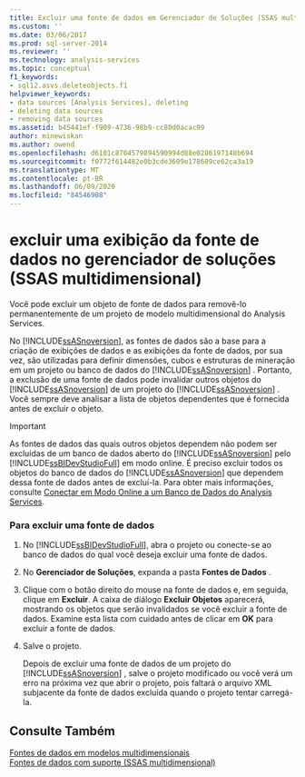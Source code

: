 ```yaml
---
title: Excluir uma fonte de dados em Gerenciador de Soluções (SSAS multidimensional) | Microsoft Docs
ms.custom: ''
ms.date: 03/06/2017
ms.prod: sql-server-2014
ms.reviewer: ''
ms.technology: analysis-services
ms.topic: conceptual
f1_keywords:
- sql12.asvs.deleteobjects.f1
helpviewer_keywords:
- data sources [Analysis Services], deleting
- deleting data sources
- removing data sources
ms.assetid: b45441ef-f909-4736-98b9-cc80d0acac99
author: minewiskan
ms.author: owend
ms.openlocfilehash: d6101c8704579894590994d88e0286197148b694
ms.sourcegitcommit: f0772f614482e0b3cde3609e178689ce62ca3a19
ms.translationtype: MT
ms.contentlocale: pt-BR
ms.lasthandoff: 06/09/2020
ms.locfileid: "84546908"
---
```

# <a name="delete-a-data-source-in-solution-explorer-ssas-multidimensional"></a>excluir uma exibição da fonte de dados no gerenciador de soluções (SSAS multidimensional)
  Você pode excluir um objeto de fonte de dados para removê-lo permanentemente de um projeto de modelo multidimensional do Analysis Services.  
  
 No [!INCLUDE[ssASnoversion](../../includes/ssasnoversion-md.md)], as fontes de dados são a base para a criação de exibições de dados e as exibições da fonte de dados, por sua vez, são utilizadas para definir dimensões, cubos e estruturas de mineração em um projeto ou banco de dados do [!INCLUDE[ssASnoversion](../../includes/ssasnoversion-md.md)] . Portanto, a exclusão de uma fonte de dados pode invalidar outros objetos do [!INCLUDE[ssASnoversion](../../includes/ssasnoversion-md.md)] de um projeto do [!INCLUDE[ssASnoversion](../../includes/ssasnoversion-md.md)] . Você sempre deve analisar a lista de objetos dependentes que é fornecida antes de excluir o objeto.  
  
> [!IMPORTANT]  
>  As fontes de dados das quais outros objetos dependem não podem ser excluídas de um banco de dados aberto do [!INCLUDE[ssASnoversion](../../includes/ssasnoversion-md.md)] pelo [!INCLUDE[ssBIDevStudioFull](../../includes/ssbidevstudiofull-md.md)] em modo online. É preciso excluir todos os objetos do banco de dados do [!INCLUDE[ssASnoversion](../../includes/ssasnoversion-md.md)] que dependem dessa fonte de dados antes de excluí-la. Para obter mais informações, consulte [Conectar em Modo Online a um Banco de Dados do Analysis Services](connect-in-online-mode-to-an-analysis-services-database.md).  
  
### <a name="to-delete-a-data-source"></a>Para excluir uma fonte de dados  
  
1.  No [!INCLUDE[ssBIDevStudioFull](../../includes/ssbidevstudiofull-md.md)], abra o projeto ou conecte-se ao banco de dados do qual você deseja excluir uma fonte de dados.  
  
2.  No **Gerenciador de Soluções**, expanda a pasta **Fontes de Dados** .  
  
3.  Clique com o botão direito do mouse na fonte de dados e, em seguida, clique em **Excluir**. A caixa de diálogo **Excluir Objetos**  aparecerá, mostrando os objetos que serão invalidados se você excluir a fonte de dados. Examine esta lista com cuidado antes de clicar em **OK** para excluir a fonte de dados.  
  
4.  Salve o projeto.  
  
     Depois de excluir uma fonte de dados de um projeto do [!INCLUDE[ssASnoversion](../../includes/ssasnoversion-md.md)] , salve o projeto modificado ou você verá um erro na próxima vez que abrir o projeto, pois faltará o arquivo XML subjacente da fonte de dados excluída quando o projeto tentar carregá-la.  
  
## <a name="see-also"></a>Consulte Também  
 [Fontes de dados em modelos multidimensionais](data-sources-in-multidimensional-models.md)   
 [Fontes de dados com suporte &#40;SSAS multidimensional&#41;](supported-data-sources-ssas-multidimensional.md)  
  
  
